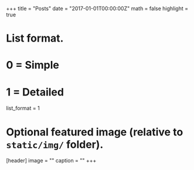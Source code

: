 +++
title = "Posts"
date = "2017-01-01T00:00:00Z"
math = false
highlight = true

# List format.
#   0 = Simple
#   1 = Detailed
list_format = 1

# Optional featured image (relative to `static/img/` folder).
[header]
image = ""
caption = ""
+++
